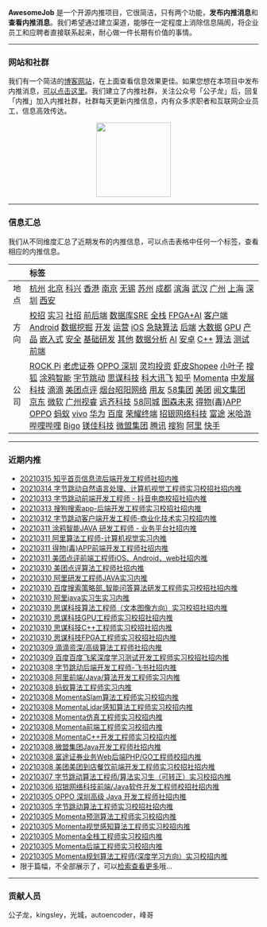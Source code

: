 
 

**AwesomeJob** 是一个开源内推项目，它很简洁，只有两个功能，**发布内推消息**和**查看内推消息**。我们希望通过建立渠道，能够在一定程度上消除信息隔阂，将企业员工和应聘者直接联系起来，耐心做一件长期有价值的事情。

---

### 网站和社群

我们有一个简洁的[博客网站](https://awesomejob.gitee.io/)，在上面查看信息效果更佳。如果您想在本项目中发布内推消息，[可以点击这里](https://wj.qq.com/s2/8043669/40c0)。我们建立了内推社群，关注公众号「公子龙」后，回复「内推」加入内推社群，社群每天更新内推信息，内有众多求职者和互联网企业员工，信息高效传达。

<div align=center><img src="https://img-blog.csdnimg.cn/20210306220847278.jpg?x-oss-process=type_ZmFuZ3poZW5naGVpdGk,shadow_10,text_aHR0cHM6Ly9ibG9nLmNzZG4ubmV0L0RvSmludGlhbg==,size_16,color_FFFFFF,t_70#pic_center" width="150"/></div>


--- 
### 信息汇总

我们从不同维度汇总了近期发布的内推信息，可以点击表格中任何一个标签，查看相应的内推信息。

||标签|
|:---:|:---|
|地点|[杭州](https://awesomejob.gitee.io/tags/杭州)  [北京](https://awesomejob.gitee.io/tags/北京)  [科兴](https://awesomejob.gitee.io/tags/科兴)  [香港](https://awesomejob.gitee.io/tags/香港)  [南京](https://awesomejob.gitee.io/tags/南京)  [无锡](https://awesomejob.gitee.io/tags/无锡)  [苏州](https://awesomejob.gitee.io/tags/苏州)  [成都](https://awesomejob.gitee.io/tags/成都)  [滨海](https://awesomejob.gitee.io/tags/滨海)  [武汉](https://awesomejob.gitee.io/tags/武汉)  [广州](https://awesomejob.gitee.io/tags/广州)  [上海](https://awesomejob.gitee.io/tags/上海)  [深圳](https://awesomejob.gitee.io/tags/深圳)  [西安](https://awesomejob.gitee.io/tags/西安)|
|方向|[校招](https://awesomejob.gitee.io/series/校招)  [实习](https://awesomejob.gitee.io/series/实习)  [社招](https://awesomejob.gitee.io/series/社招)	[前后端](https://awesomejob.gitee.io/categories/前后端)  [数据库SRE](https://awesomejob.gitee.io/categories/数据库sre)  [全栈](https://awesomejob.gitee.io/categories/全栈)  [FPGA+AI](https://awesomejob.gitee.io/categories/fpga+ai)  [客户端](https://awesomejob.gitee.io/categories/客户端)  [Android](https://awesomejob.gitee.io/categories/android)  [数据挖掘](https://awesomejob.gitee.io/categories/数据挖掘)  [开发](https://awesomejob.gitee.io/categories/开发)  [运营](https://awesomejob.gitee.io/categories/运营)  [iOS](https://awesomejob.gitee.io/categories/ios)  [急缺算法](https://awesomejob.gitee.io/categories/急缺算法)  [后端](https://awesomejob.gitee.io/categories/后端)  [大数据](https://awesomejob.gitee.io/categories/大数据)  [GPU](https://awesomejob.gitee.io/categories/gpu)  [产品](https://awesomejob.gitee.io/categories/产品)  [嵌入式](https://awesomejob.gitee.io/categories/嵌入式)  [安全](https://awesomejob.gitee.io/categories/安全)  [基础研发](https://awesomejob.gitee.io/categories/基础研发)  [其他](https://awesomejob.gitee.io/categories/其他)  [数据分析](https://awesomejob.gitee.io/categories/数据分析)  [AI](https://awesomejob.gitee.io/categories/ai)  [安卓](https://awesomejob.gitee.io/categories/安卓)  [C++](https://awesomejob.gitee.io/categories/c++)  [算法](https://awesomejob.gitee.io/categories/算法)  [测试](https://awesomejob.gitee.io/categories/测试)  [前端](https://awesomejob.gitee.io/categories/前端)|
|公司|[ROCK Pi](https://awesomejob.gitee.io/tags/rock-pi)  [老虎证券](https://awesomejob.gitee.io/tags/老虎证券)  [OPPO 深圳](https://awesomejob.gitee.io/tags/oppo-深圳)  [灵均投资](https://awesomejob.gitee.io/tags/灵均投资)  [虾皮Shopee](https://awesomejob.gitee.io/tags/虾皮shopee)  [小叶子](https://awesomejob.gitee.io/tags/小叶子)  [搜狐](https://awesomejob.gitee.io/tags/搜狐)  [涂鸦智能](https://awesomejob.gitee.io/tags/涂鸦智能)  [字节跳动](https://awesomejob.gitee.io/tags/字节跳动)  [思谋科技](https://awesomejob.gitee.io/tags/思谋科技)  [科大讯飞](https://awesomejob.gitee.io/tags/科大讯飞)  [知乎](https://awesomejob.gitee.io/tags/知乎)  [Momenta](https://awesomejob.gitee.io/tags/momenta)  [中发展科技](https://awesomejob.gitee.io/tags/中发展科技)  [滴滴](https://awesomejob.gitee.io/tags/滴滴)  [美团点评](https://awesomejob.gitee.io/tags/美团点评)  [烟台昭阳网络](https://awesomejob.gitee.io/tags/烟台昭阳网络)  [用友](https://awesomejob.gitee.io/tags/用友)  [58集团](https://awesomejob.gitee.io/tags/58集团)  [美团](https://awesomejob.gitee.io/tags/美团)  [阅文集团](https://awesomejob.gitee.io/tags/阅文集团)  [京东](https://awesomejob.gitee.io/tags/京东)  [微软](https://awesomejob.gitee.io/tags/微软)  [广州视睿](https://awesomejob.gitee.io/tags/广州视睿)  [远齐科技](https://awesomejob.gitee.io/tags/远齐科技)  [58同城](https://awesomejob.gitee.io/tags/58同城)  [图森未来](https://awesomejob.gitee.io/tags/图森未来)  [得物(毒)APP](https://awesomejob.gitee.io/tags/得物(毒)app)  [OPPO](https://awesomejob.gitee.io/tags/oppo)  [蚂蚁](https://awesomejob.gitee.io/tags/蚂蚁)  [vivo](https://awesomejob.gitee.io/tags/vivo)  [华为](https://awesomejob.gitee.io/tags/华为)  [百度](https://awesomejob.gitee.io/tags/百度)  [荣耀终端](https://awesomejob.gitee.io/tags/荣耀终端)  [招银网络科技](https://awesomejob.gitee.io/tags/招银网络科技)  [富途](https://awesomejob.gitee.io/tags/富途)  [米哈游](https://awesomejob.gitee.io/tags/米哈游)  [哔哩哔哩](https://awesomejob.gitee.io/tags/哔哩哔哩)  [Bigo](https://awesomejob.gitee.io/tags/bigo)  [镁佳科技](https://awesomejob.gitee.io/tags/镁佳科技)  [微盟集团](https://awesomejob.gitee.io/tags/微盟集团)  [腾讯](https://awesomejob.gitee.io/tags/腾讯)  [搜狗](https://awesomejob.gitee.io/tags/搜狗)  [阿里](https://awesomejob.gitee.io/tags/阿里)  [快手](https://awesomejob.gitee.io/tags/快手)|
--- 

### 近期内推 
- [20210315  知乎首页信息流后端开发工程师社招内推](https://awesomejob.gitee.io/posts/jobs/job_124)
- [20210314  字节跳动自然语言处理、计算机视觉工程师实习校招社招内推](https://awesomejob.gitee.io/posts/jobs/job_123)
- [20210313  字节跳动前端开发工程师 - 抖音电商校招社招内推](https://awesomejob.gitee.io/posts/jobs/job_122)
- [20210313  搜狗搜索app-后端开发工程师实习校招社招内推](https://awesomejob.gitee.io/posts/jobs/job_121)
- [20210312  字节跳动客户端开发工程师-商业化技术实习校招内推](https://awesomejob.gitee.io/posts/jobs/job_120)
- [20210311  涂鸦智能JAVA 研发工程师 - 业务平台社招内推](https://awesomejob.gitee.io/posts/jobs/job_119)
- [20210311  阿里算法工程师-计算机视觉实习内推](https://awesomejob.gitee.io/posts/jobs/job_118)
- [20210311  得物(毒)APP前端开发工程师社招内推](https://awesomejob.gitee.io/posts/jobs/job_117)
- [20210311  美团点评前端工程师iOS、Android、web社招内推](https://awesomejob.gitee.io/posts/jobs/job_116)
- [20210310  美团点评算法工程师社招内推](https://awesomejob.gitee.io/posts/jobs/job_115)
- [20210310  阿里研发工程师JAVA实习内推](https://awesomejob.gitee.io/posts/jobs/job_114)
- [20210310  百度搜索策略部_智能问答算法研发工程师实习校招社招内推](https://awesomejob.gitee.io/posts/jobs/job_113)
- [20210310  阿里java实习生实习内推](https://awesomejob.gitee.io/posts/jobs/job_112)
- [20210310  思谋科技算法工程师（文本图像方向）实习校招社招内推](https://awesomejob.gitee.io/posts/jobs/job_111)
- [20210310  思谋科技GPU工程师实习校招社招内推](https://awesomejob.gitee.io/posts/jobs/job_110)
- [20210310  思谋科技C++工程师实习校招社招内推](https://awesomejob.gitee.io/posts/jobs/job_109)
- [20210310  思谋科技FPGA工程师实习校招社招内推](https://awesomejob.gitee.io/posts/jobs/job_108)
- [20210309  滴滴资深/高级算法工程师社招内推](https://awesomejob.gitee.io/posts/jobs/job_107)
- [20210309  百度百度飞桨深度学习测试开发工程师实习校招社招内推](https://awesomejob.gitee.io/posts/jobs/job_106)
- [20210308  字节跳动后端开发工程师-飞书社招内推](https://awesomejob.gitee.io/posts/jobs/job_105)
- [20210308  阿里前端/Java/算法开发工程师实习内推](https://awesomejob.gitee.io/posts/jobs/job_104)
- [20210308  蚂蚁算法工程师实习内推](https://awesomejob.gitee.io/posts/jobs/job_103)
- [20210308  MomentaSlam算法工程师实习校招内推](https://awesomejob.gitee.io/posts/jobs/job_102)
- [20210308  MomentaLidar感知算法工程师实习校招内推](https://awesomejob.gitee.io/posts/jobs/job_101)
- [20210308  Momenta仿真工程师实习校招内推](https://awesomejob.gitee.io/posts/jobs/job_100)
- [20210308  Momenta前端工程师实习校招内推](https://awesomejob.gitee.io/posts/jobs/job_99)
- [20210308  MomentaC++开发工程师实习校招内推](https://awesomejob.gitee.io/posts/jobs/job_98)
- [20210308  微盟集团Java开发工程师社招内推](https://awesomejob.gitee.io/posts/jobs/job_97)
- [20210308  富途证券业务Web后端PHP/GO工程师校招内推](https://awesomejob.gitee.io/posts/jobs/job_96)
- [20210308  美团美团到店餐饮前端开发工程师实习校招社招内推](https://awesomejob.gitee.io/posts/jobs/job_95)
- [20210307  字节跳动算法工程师/算法实习生（可转正）实习校招内推](https://awesomejob.gitee.io/posts/jobs/job_94)
- [20210306  招银网络科技前端/Java软件开发工程师校招社招内推](https://awesomejob.gitee.io/posts/jobs/job_93)
- [20210305  OPPO 深圳高级 Java 开发工程师社招内推](https://awesomejob.gitee.io/posts/jobs/job_92)
- [20210305  字节跳动算法工程师实习校招社招内推](https://awesomejob.gitee.io/posts/jobs/job_91)
- [20210305  Momenta预测算法工程师实习校招内推](https://awesomejob.gitee.io/posts/jobs/job_90)
- [20210305  Momenta视觉感知算法工程师实习校招内推](https://awesomejob.gitee.io/posts/jobs/job_89)
- [20210305  Momenta全栈工程师实习校招内推](https://awesomejob.gitee.io/posts/jobs/job_88)
- [20210305  Momenta后端工程师实习校招内推](https://awesomejob.gitee.io/posts/jobs/job_87)
- [20210305  Momenta规划算法工程师(深度学习方向）实习校招内推](https://awesomejob.gitee.io/posts/jobs/job_86)
- 限于篇幅，不全部展示了，可以[检索查看更多](https://awesomejob.gitee.io/)哦...
--- 
### 贡献人员
公子龙，kingsley，光城，autoencoder，峰哥